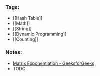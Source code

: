 ### Tags:
- [[Hash Table]]
- [[Math]]
- [[String]]
- [[Dynamic Programming]]
- [[Counting]]
### Notes:
- [Matrix Exponentiation - GeeksforGeeks](https://www.geeksforgeeks.org/matrix-exponentiation/)
- TODO